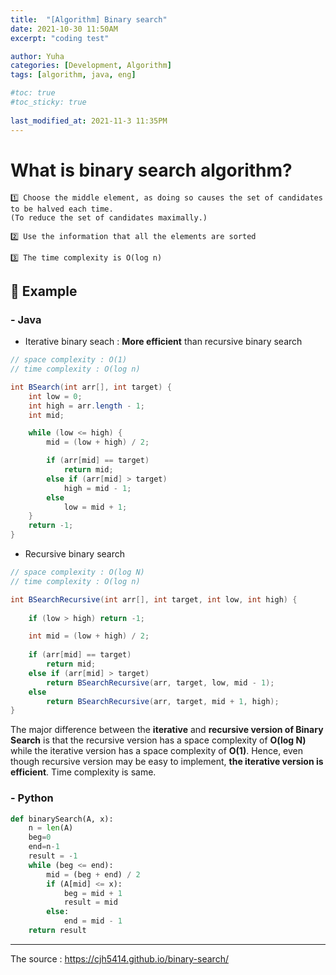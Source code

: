 ```yaml
---
title:  "[Algorithm] Binary search"
date: 2021-10-30 11:50AM
excerpt: "coding test"

author: Yuha
categories: [Development, Algorithm]
tags: [algorithm, java, eng]

#toc: true
#toc_sticky: true
 
last_modified_at: 2021-11-3 11:35PM
---
```


# **What is binary search algorithm?**
```text
1️⃣ Choose the middle element, as doing so causes the set of candidates to be halved each time.
(To reduce the set of candidates maximally.)

2️⃣ Use the information that all the elements are sorted

3️⃣ The time complexity is O(log n)
```
## 📌 Example
### - Java
- Iterative binary seach
: **More efficient** than recursive binary search

```java
// space complexity : O(1)
// time complexity : O(log n)

int BSearch(int arr[], int target) {
    int low = 0;
    int high = arr.length - 1;
    int mid;

    while (low <= high) {
        mid = (low + high) / 2;

        if (arr[mid] == target)
            return mid;
        else if (arr[mid] > target)
            high = mid - 1;
        else
            low = mid + 1;
    }
    return -1;
}
```
- Recursive binary search
```java
// space complexity : O(log N)
// time complexity : O(log n)

int BSearchRecursive(int arr[], int target, int low, int high) {
    
    if (low > high) return -1;

    int mid = (low + high) / 2;
    
    if (arr[mid] == target)
        return mid;
    else if (arr[mid] > target)
        return BSearchRecursive(arr, target, low, mid - 1);
    else
        return BSearchRecursive(arr, target, mid + 1, high);
}
```


The major difference between the **iterative** and **recursive version of Binary Search** is that the recursive version has a space complexity of **O(log N)** while the iterative version has a space complexity of **O(1)**. 
Hence, even though recursive version may be easy to implement, **the iterative version is efficient**.
Time complexity is same.


### - Python
```python
def binarySearch(A, x): 
    n = len(A)
    beg=0
    end=n-1
    result = -1
    while (beg <= end):
        mid = (beg + end) / 2 
        if (A[mid] <= x):
            beg = mid + 1
            result = mid 
        else:
            end = mid - 1 
    return result
```
---

The source : <https://cjh5414.github.io/binary-search/>